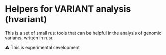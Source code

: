 # Helpers for VARIANT analysis (hvariant)


This is a set of small rust tools that can be helpful in the analysis
of genomic variants, written in rust.

:warning: This is experimental development



